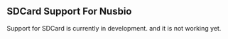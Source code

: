 SDCard Support For Nusbio
-------------------------

Support for SDCard is currently in development.
and it is not working yet.

